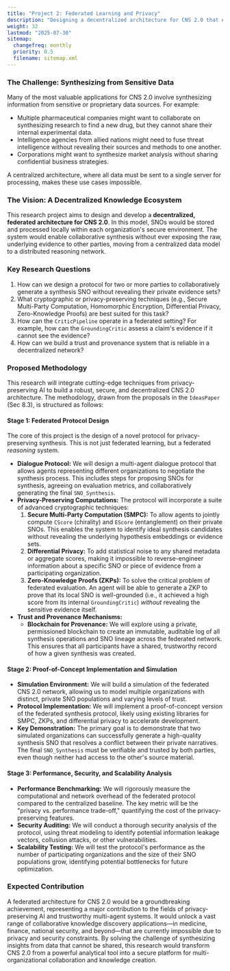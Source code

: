 ```yaml
---
title: "Project 2: Federated Learning and Privacy"
description: "Designing a decentralized architecture for CNS 2.0 that enables collaborative knowledge synthesis while preserving data privacy."
weight: 32
lastmod: "2025-07-30"
sitemap:
  changefreq: monthly
  priority: 0.5
  filename: sitemap.xml
---
```


### The Challenge: Synthesizing from Sensitive Data

Many of the most valuable applications for CNS 2.0 involve synthesizing information from sensitive or proprietary data sources. For example:
-   Multiple pharmaceutical companies might want to collaborate on synthesizing research to find a new drug, but they cannot share their internal experimental data.
-   Intelligence agencies from allied nations might need to fuse threat intelligence without revealing their sources and methods to one another.
-   Corporations might want to synthesize market analysis without sharing confidential business strategies.

A centralized architecture, where all data must be sent to a single server for processing, makes these use cases impossible.

### The Vision: A Decentralized Knowledge Ecosystem

This research project aims to design and develop a **decentralized, federated architecture for CNS 2.0**. In this model, SNOs would be stored and processed locally within each organization's secure environment. The system would enable collaborative synthesis without ever exposing the raw, underlying evidence to other parties, moving from a centralized data model to a distributed reasoning network.

### Key Research Questions

1.  How can we design a protocol for two or more parties to collaboratively generate a synthesis SNO without revealing their private evidence sets?
2.  What cryptographic or privacy-preserving techniques (e.g., Secure Multi-Party Computation, Homomorphic Encryption, Differential Privacy, Zero-Knowledge Proofs) are best suited for this task?
3.  How can the `CriticPipeline` operate in a federated setting? For example, how can the `GroundingCritic` assess a claim's evidence if it cannot see the evidence?
4.  How can we build a trust and provenance system that is reliable in a decentralized network?

### Proposed Methodology

This research will integrate cutting-edge techniques from privacy-preserving AI to build a robust, secure, and decentralized CNS 2.0 architecture. The methodology, drawn from the proposals in the `IdeasPaper` (Sec 8.3), is structured as follows:

#### Stage 1: Federated Protocol Design

The core of this project is the design of a novel protocol for privacy-preserving synthesis. This is not just federated learning, but a federated *reasoning* system.

-   **Dialogue Protocol:** We will design a multi-agent dialogue protocol that allows agents representing different organizations to negotiate the synthesis process. This includes steps for proposing SNOs for synthesis, agreeing on evaluation metrics, and collaboratively generating the final `SNO_Synthesis`.
-   **Privacy-Preserving Computations:** The protocol will incorporate a suite of advanced cryptographic techniques:
    1.  **Secure Multi-Party Computation (SMPC):** To allow agents to jointly compute `CScore` (chirality) and `EScore` (entanglement) on their private SNOs. This enables the system to identify ideal synthesis candidates without revealing the underlying hypothesis embeddings or evidence sets.
    2.  **Differential Privacy:** To add statistical noise to any shared metadata or aggregate scores, making it impossible to reverse-engineer information about a specific SNO or piece of evidence from a participating organization.
    3.  **Zero-Knowledge Proofs (ZKPs):** To solve the critical problem of federated evaluation. An agent will be able to generate a ZKP to prove that its local SNO is well-grounded (i.e., it achieved a high score from its internal `GroundingCritic`) *without* revealing the sensitive evidence itself.
-   **Trust and Provenance Mechanisms:**
    -   **Blockchain for Provenance:** We will explore using a private, permissioned blockchain to create an immutable, auditable log of all synthesis operations and SNO lineage across the federated network. This ensures that all participants have a shared, trustworthy record of how a given synthesis was created.

#### Stage 2: Proof-of-Concept Implementation and Simulation

-   **Simulation Environment:** We will build a simulation of the federated CNS 2.0 network, allowing us to model multiple organizations with distinct, private SNO populations and varying levels of trust.
-   **Protocol Implementation:** We will implement a proof-of-concept version of the federated synthesis protocol, likely using existing libraries for SMPC, ZKPs, and differential privacy to accelerate development.
-   **Key Demonstration:** The primary goal is to demonstrate that two simulated organizations can successfully generate a high-quality synthesis SNO that resolves a conflict between their private narratives. The final `SNO_Synthesis` must be verifiable and trusted by both parties, even though neither had access to the other's source material.

#### Stage 3: Performance, Security, and Scalability Analysis

-   **Performance Benchmarking:** We will rigorously measure the computational and network overhead of the federated protocol compared to the centralized baseline. The key metric will be the "privacy vs. performance trade-off," quantifying the cost of the privacy-preserving features.
-   **Security Auditing:** We will conduct a thorough security analysis of the protocol, using threat modeling to identify potential information leakage vectors, collusion attacks, or other vulnerabilities.
-   **Scalability Testing:** We will test the protocol's performance as the number of participating organizations and the size of their SNO populations grow, identifying potential bottlenecks for future optimization.

### Expected Contribution

A federated architecture for CNS 2.0 would be a groundbreaking achievement, representing a major contribution to the fields of privacy-preserving AI and trustworthy multi-agent systems. It would unlock a vast range of collaborative knowledge discovery applications—in medicine, finance, national security, and beyond—that are currently impossible due to privacy and security constraints. By solving the challenge of synthesizing insights from data that cannot be shared, this research would transform CNS 2.0 from a powerful analytical tool into a secure platform for multi-organizational collaboration and knowledge creation.
